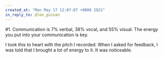 ```yaml
---
created_at: "Mon May 17 12:07:07 +0000 2021"
in_reply_to: @leo_guinan
---
```


#1. Communication is 7% verbal, 38% vocal, and 55% visual. The energy you put into your communication is key. 

I took this to heart with the pitch I recorded. When I asked for feedback, I was told that I brought a lot of energy to it. It was noticeable.